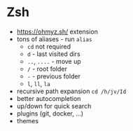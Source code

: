 # Zsh

- https://ohmyz.sh/ extension
- tons of aliases - run `alias`
    - `cd` not required
    - `d` - last visited dirs
    - `..`, `....` - move up
    - `/` - root folder
    - `-` - previous folder
    - `l`, `ll`, `la`
- recursive path expansion `cd /h/jv/Id`
- better autocompletion
- up/down for quick search
- plugins (git, docker, ...)
- themes